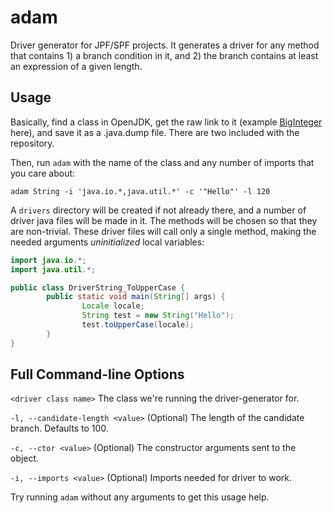 # adam
Driver generator for JPF/SPF projects. It generates a driver for any method that contains 1) a branch condition in it, and 2) the branch contains at least an expression of a given length.

## Usage

Basically, find a class in OpenJDK, get the raw link to it (example [BigInteger](http://hg.openjdk.java.net/jdk8/jdk8/jdk/raw-file/687fd7c7986d/src/share/classes/java/math/BigInteger.java) here), and save it as a .java.dump file. There are two included with the repository.

Then, run `adam` with the name of the class and any number of imports that you care about: 

`adam String -i 'java.io.*,java.util.*' -c '"Hello"' -l 120`

A `drivers` directory will be created if not already there, and a number of driver java files will be made in it. The methods will be chosen so that they are non-trivial. These driver files will call only a single method, making the needed arguments _uninitialized_ local variables:

```java
import java.io.*;
import java.util.*;

public class DriverString_ToUpperCase {
        public static void main(String[] args) {
                Locale locale;
                String test = new String("Hello");
                test.toUpperCase(locale);
        }
}
```

## Full Command-line Options

`<driver class name>`
  The class we're running the driver-generator for.
        
`-l, --candidate-length <value>`
  (Optional) The length of the candidate branch. Defaults to 100.
  
`-c, --ctor <value>`
  (Optional) The constructor arguments sent to the object.
  
`-i, --imports <value>`
  (Optional) Imports needed for driver to work.

Try running `adam` without any arguments to get this usage help.
